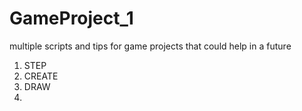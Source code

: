 # GameProject_1
multiple scripts and tips for game projects that could help in a future
1. STEP
2. CREATE
3. DRAW
4. 
